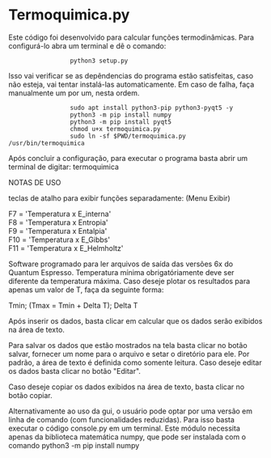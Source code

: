 # Termoquimica.py
Este código foi desenvolvido para calcular funções termodinâmicas. Para configurá-lo abra um terminal e dê o comando:
                     
                     python3 setup.py
                     
Isso vai verificar se as depêndencias do  programa estão satisfeitas, caso não esteja, vai tentar instalá-las automaticamente. Em caso de falha, faça manualmente um por um,  nesta ordem.
            
                     sudo apt install python3-pip python3-pyqt5 -y
                     python3 -m pip install numpy
                     python3 -m pip install pyqt5
                     chmod u+x termoquimica.py
                     sudo ln -sf $PWD/termoquimica.py /usr/bin/termoquimica
                     
Após concluir a configuração, para executar o programa basta abrir um terminal de digitar: termoquimica

NOTAS DE USO

teclas de atalho para exibir funções separadamente: (Menu Exibir)

F7  = 'Temperatura x E_interna'\
F8  = 'Temperatura x Entropia'\
F9  = 'Temperatura x Entalpia'\
F10 = 'Temperatura x E_Gibbs'\
F11 = 'Temperatura x E_Helmholtz'

Software programado para ler arquivos de saída das versões 6x do Quantum Espresso. Temperatura mínima obrigatóriamente deve ser diferente da temperatura máxima. Caso deseje plotar os resultados para apenas um valor de T, faça da seguinte forma:

  Tmin; (Tmax = Tmin + Delta T); Delta T

Após inserir os dados, basta clicar em calcular que os dados serão exibidos na área de texto. 

Para salvar os dados que estão mostrados na tela basta clicar no botão salvar, fornecer um nome para o arquivo e setar o diretório para ele.
Por padrão, a área de texto é definida como somente leitura. Caso deseje editar os dados basta clicar no botão "Editar".

Caso deseje copiar os dados exibidos na área de texto, basta clicar no botão copiar.

Alternativamente ao uso da gui, o usuário pode optar por uma versão em linha de comando (com funcionalidades reduzidas). Para isso basta executar o código console.py em um terminal. Este módulo necessita apenas da biblioteca matemática numpy, que pode ser instalada com o comando python3 -m pip install numpy

